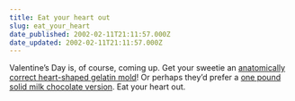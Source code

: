 ```yaml
---
title: Eat your heart out
slug: eat_your_heart
date_published: 2002-02-11T21:11:57.000Z
date_updated: 2002-02-11T21:11:57.000Z
---
```


Valentine’s Day is, of course, coming up. Get your sweetie an [anatomically correct heart-shaped gelatin mold](http://anatomical.com/item_disp.asp?PN=955021&amp;CAT_NBR=7&amp;PROG_NBR=0)! Or perhaps they’d prefer a [one pound solid milk chocolate version](http://anatomical.com/item_disp.asp?PN=SCH-4G&amp;sid=A021102). Eat your heart out.
